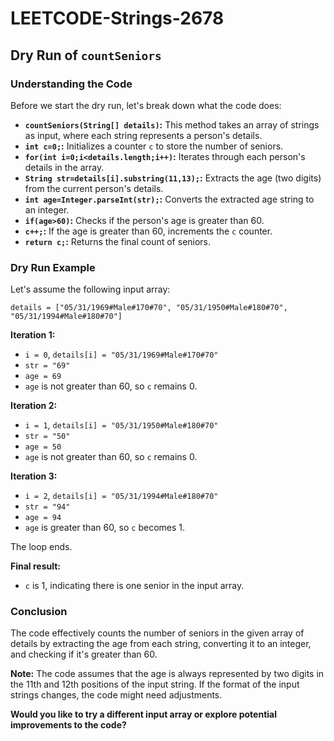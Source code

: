 # LEETCODE-Strings-2678
## Dry Run of `countSeniors`

### Understanding the Code
Before we start the dry run, let's break down what the code does:

- **`countSeniors(String[] details)`:** This method takes an array of strings as input, where each string represents a person's details.
- **`int c=0;`:** Initializes a counter `c` to store the number of seniors.
- **`for(int i=0;i<details.length;i++)`:** Iterates through each person's details in the array.
- **`String str=details[i].substring(11,13);`:** Extracts the age (two digits) from the current person's details.
- **`int age=Integer.parseInt(str);`:** Converts the extracted age string to an integer.
- **`if(age>60)`:** Checks if the person's age is greater than 60.
- **`c++;`:** If the age is greater than 60, increments the `c` counter.
- **`return c;`:** Returns the final count of seniors.

### Dry Run Example
Let's assume the following input array:

```
details = ["05/31/1969#Male#170#70", "05/31/1950#Male#180#70", "05/31/1994#Male#180#70"]
```

**Iteration 1:**
- `i = 0`, `details[i] = "05/31/1969#Male#170#70"`
- `str = "69"`
- `age = 69`
- `age` is not greater than 60, so `c` remains 0.

**Iteration 2:**
- `i = 1`, `details[i] = "05/31/1950#Male#180#70"`
- `str = "50"`
- `age = 50`
- `age` is not greater than 60, so `c` remains 0.

**Iteration 3:**
- `i = 2`, `details[i] = "05/31/1994#Male#180#70"`
- `str = "94"`
- `age = 94`
- `age` is greater than 60, so `c` becomes 1.

The loop ends.

**Final result:**
- `c` is 1, indicating there is one senior in the input array.

### Conclusion
The code effectively counts the number of seniors in the given array of details by extracting the age from each string, converting it to an integer, and checking if it's greater than 60.
 
**Note:** The code assumes that the age is always represented by two digits in the 11th and 12th positions of the input string. If the format of the input strings changes, the code might need adjustments.
 
**Would you like to try a different input array or explore potential improvements to the code?**
